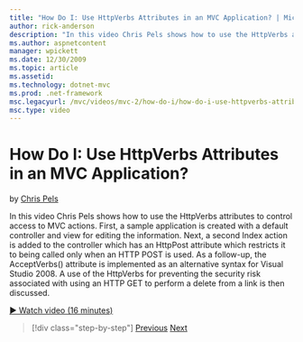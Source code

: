 ```yaml
---
title: "How Do I: Use HttpVerbs Attributes in an MVC Application? | Microsoft Docs"
author: rick-anderson
description: "In this video Chris Pels shows how to use the HttpVerbs attributes to control access to MVC actions. First, a sample application is created with a default co..."
ms.author: aspnetcontent
manager: wpickett
ms.date: 12/30/2009
ms.topic: article
ms.assetid: 
ms.technology: dotnet-mvc
ms.prod: .net-framework
msc.legacyurl: /mvc/videos/mvc-2/how-do-i/how-do-i-use-httpverbs-attributes-in-an-mvc-application
msc.type: video
---
```

How Do I: Use HttpVerbs Attributes in an MVC Application?
====================
by [Chris Pels](https://twitter.com/chrispels)

In this video Chris Pels shows how to use the HttpVerbs attributes to control access to MVC actions. First, a sample application is created with a default controller and view for editing the information. Next, a second Index action is added to the controller which has an HttpPost attribute which restricts it to being called only when an HTTP POST is used. As a follow-up, the AcceptVerbs() attribute is implemented as an alternative syntax for Visual Studio 2008. A use of the HttpVerbs for preventing the security risk associated with using an HTTP GET to perform a delete from a link is then discussed.

[&#9654; Watch video (16 minutes)](https://channel9.msdn.com/Blogs/ASP-NET-Site-Videos/how-do-i-use-httpverbs-attributes-in-an-mvc-application)

>[!div class="step-by-step"]
[Previous](how-do-i-work-with-model-binders-in-an-mvc-application.md)
[Next](mvc2-html-encoding.md)